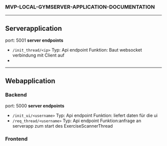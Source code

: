 ### MVP-LOCAL-GYMSERVER-APPLICATION-DOCUMENTATION
---


## Serverapplication
port: 5001
**server endpoints**
- `/init_thread/<ip>`
    Typ: Api endpoint 
    Funktion: Baut websocket verbindung mit Client auf 
- 



---
## Webapplication
### Backend
port: 5000
**server endpoints**
- `/init_ui/<username>`
    Typ: Api endpoint 
    Funktion: liefert daten für die ui
- `/req_thread/<username>`
    Typ: Api endpoint
    Funktion:anfrage an serverapp zum start des ExerciseScannerThread
### Frontend  